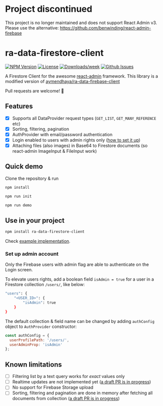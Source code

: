 # Project discontinued
This project is no longer maintained and does not support React Admin v3.
Please use the alternative: https://github.com/benwinding/react-admin-firebase


# ra-data-firestore-client

<!-- [START badges] -->
[![NPM Version](https://img.shields.io/npm/v/ra-data-firestore-client.svg)](https://www.npmjs.com/package/ra-data-firestore-client) 
[![License](https://img.shields.io/npm/l/ra-data-firestore-client.svg)](https://github.com/rafalzawadzki/ra-data-firestore-client/blob/master/LICENSE) 
[![Downloads/week](https://img.shields.io/npm/dm/ra-data-firestore-client.svg)](https://www.npmjs.com/package/ra-data-firestore-client) 
[![Github Issues](https://img.shields.io/github/issues/rafalzawadzki/ra-data-firestore-client.svg)](https://github.com/rafalzawadzki/ra-data-firestore-client)
<!-- [END badges] -->

A Firestore Client for the awesome [react-admin](https://github.com/marmelab/react-admin) framework. 
This library is a modified version of [aymendhaya/ra-data-firebase-client](https://github.com/aymendhaya/ra-data-firebase-client)

Pull requests are welcome! 🤝

## Features
- [x] Supports all DataProvider request types (`GET_LIST`, `GET_MANY_REFERENCE` etc)
- [x] Sorting, filtering, pagination
- [x] AuthProvider with email/password authentication 
- [x] Login enabled to users with admin rights only ([how to set it up](#set-up-admin-account))
- [x] Attaching files (also images) in Base64 to Firestore documents (so react-admin ImageInput & FileInput work)

## Quick demo
Clone the repository & run 

```bash
npm install 
```

```bash
npm run init 
```

```bash
npm run demo 
```
## Use in your project

```bash
npm install ra-data-firestore-client
```
Check [example implementation](https://github.com/rafalzawadzki/ra-data-firestore-client/blob/master/src/demo/App.js).

### Set up admin account
Only the Firebase users with admin flag are able to authenticate on the Login screen.

To elevate users rights, add a boolean field `isAdmin = true` for a user in a Firestore collection `/users/`, like below:

```bash
"users": {
    "<USER_ID>": {
        "isAdmin": true
    }
}
```

The default collection & field name can be changed by adding `authConfig` object to `AuthProvider` constructor:

```javascript
const authConfig = {
  userProfilePath: '/users/',
  userAdminProp: 'isAdmin'
};
```

## Known limitations
- [ ] Filtering list by a text query works for _exact_ values only
- [ ] Realtime updates are not implemented yet ([a draft PR is in progress](https://github.com/rafalzawadzki/ra-data-firestore-client/pull/5))
- [ ] No support for Firebase Storage upload
- [ ] Sorting, filtering and pagination are done in memory after fetching all documents from collection ([a draft PR is in progress](https://github.com/rafalzawadzki/ra-data-firestore-client/pull/5))
